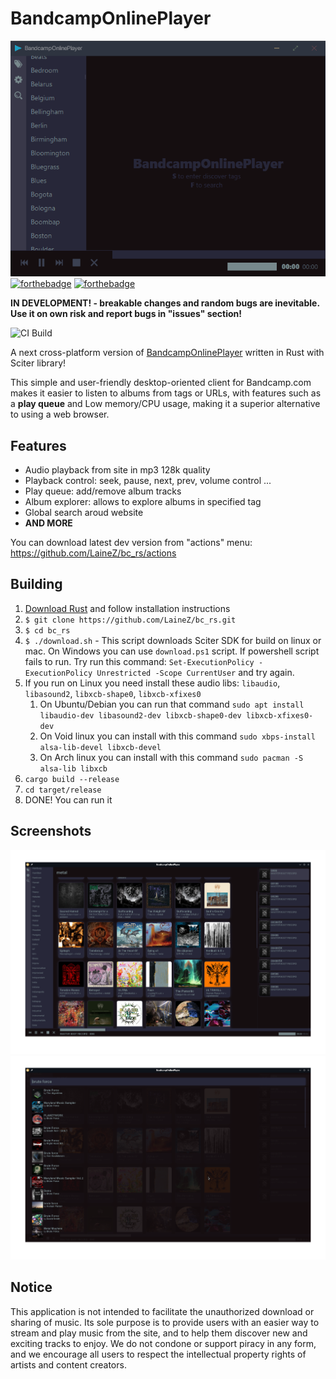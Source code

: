 # BandcampOnlinePlayer
![example screenshot](/resources/bc_rs.png)
[![forthebadge](https://forthebadge.com/images/badges/powered-by-black-magic.svg)](https://forthebadge.com)
[![forthebadge](https://forthebadge.com/images/badges/60-percent-of-the-time-works-every-time.svg)](https://forthebadge.com)


**IN DEVELOPMENT! - breakable changes and random bugs are inevitable. Use it on own risk and report bugs in "issues" section!**

![CI Build](https://github.com/LaineZ/bc_rs/workflows/CI%20Build/badge.svg)

A next cross-platform version of [BandcampOnlinePlayer](https://github.com/LaineZ/BandcampOnlinePlayer) written in Rust with Sciter library!

This simple and user-friendly desktop-oriented client for Bandcamp.com makes it easier to listen to albums from tags or URLs, with features such as a **play queue** and Low memory/CPU usage, making it a superior alternative to using a web browser.

## Features

* Audio playback from site in mp3 128k quality
* Playback control: seek, pause, next, prev, volume control ...
* Play queue: add/remove album tracks
* Album explorer: allows to explore albums in specified tag
* Global search aroud website
* **AND MORE**

You can download latest dev version from "actions" menu:
https://github.com/LaineZ/bc_rs/actions

<!-- ## Installation
If you have [https://crates.io/](cargo) installed. bc-rs can be installed using this commands:

1. If you run on Linux you need install these audio libs: ``libaudio``, ``libasound2``, ``libxcb-shape0-dev``, ``libxcb-xfixes0-dev``
   1. On Ubuntu/Debian you can install with this command: ``sudo apt install libaudio-dev libasound2-dev libxcb-shape0-dev libxcb-xfixes0-dev``
   2. On Void linux you can install with this command ``sudo xbps-install alsa-lib-devel libxcb-devel``
2. Run this command: ``cargo install --git https://github.com/LaineZ/bc_rs.git``
3. DONE! You can run it with ``bc_rs`` command -->

## Building

1. [Download Rust](https://www.rust-lang.org/learn/get-started) and follow installation instructions
2. ```$ git clone https://github.com/LaineZ/bc_rs.git```
3. ```$ cd bc_rs```
4. ```$ ./download.sh``` - This script downloads Sciter SDK for build on linux or mac. On Windows you can use ``download.ps1`` script. If powershell script fails to run. Try run this command: ``Set-ExecutionPolicy -ExecutionPolicy Unrestricted -Scope CurrentUser`` and try again.
5. If you run on Linux you need install these audio libs: ``libaudio``, ``libasound2``, ``libxcb-shape0``, ``libxcb-xfixes0``
   1. On Ubuntu/Debian you can run that command ``sudo apt install libaudio-dev libasound2-dev libxcb-shape0-dev libxcb-xfixes0-dev``
   2. On Void linux you can install with this command ``sudo xbps-install alsa-lib-devel libxcb-devel``
   3. On Arch linux you can install with this command ``sudo pacman -S alsa-lib libxcb``
6. ```cargo build --release```
7. ```cd target/release```
8. DONE! You can run it

## Screenshots

![bc](/resources/screenshot1.png)
![bc](/resources/screenshot2.png)

## Notice

This application is not intended to facilitate the unauthorized download or sharing of music. Its sole purpose is to provide users with an easier way to stream and play music from the site, and to help them discover new and exciting tracks to enjoy. We do not condone or support piracy in any form, and we encourage all users to respect the intellectual property rights of artists and content creators.